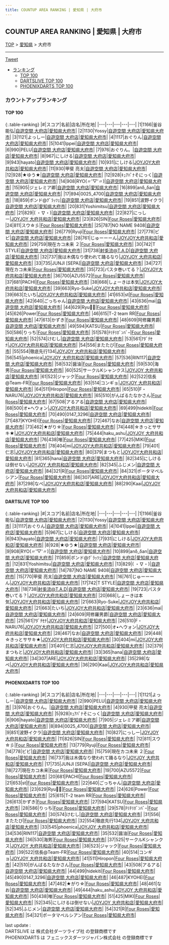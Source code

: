 ```yaml
---
title: COUNTUP AREA RANKING | 愛知県 | 大府市
---
```

## COUNTUP AREA RANKING | 愛知県 | 大府市

[TOP](/darts/rank/) > [愛知県](/darts/rank/愛知県/) > 大府市

___

<a href="https://twitter.com/share?ref_src=twsrc%5Etfw" data-text="COUNTUP AREA RANKING | 愛知県大府市" class="twitter-share-button" data-hashtags="DARTSLIVE,PHOENIXDARTS,darts,ダーツ" data-show-count="false">Tweet</a>

* [ランキング](#カウントアップランキング)
    * [TOP 100](#top-100)
    * [DARTSLIVE TOP 100](#dartslive-top-100)
    * [PHOENIXDARTS TOP 100](#phoenixdarts-top-100)

### カウントアップランキング

#### TOP 100



{:.table-ranking}
|#|スコア|名前|店名|所在地|
|---|---|---|---|---|
|1|1166|<span class="rank-name-dl">釜谷 能弘</span>|<a href="https://search.dartslive.com/jp/shop/14735f95f4d995465f9f3321c1147265">自遊空間 大府店</a>|<a href="/darts/rank/愛知県/大府市">愛知県大府市</a>|
|2|1130|<span class="rank-name-dl">Yossy</span>|<a href="https://search.dartslive.com/jp/shop/14735f95f4d995465f9f3321c1147265">自遊空間 大府店</a>|<a href="/darts/rank/愛知県/大府市">愛知県大府市</a>|
|3|1121|<span class="rank-name-pd">よっしー</span>|<a href="https://vs.phoenixdarts.com/jp/shop/shopDetailInfo/s_9200?s_seq=9200">自遊空間 大府店</a>|<a href="/darts/rank/愛知県/大府市">愛知県大府市</a>|
|4|1117|<span class="rank-name-dl">おぐりん</span>|<a href="https://search.dartslive.com/jp/shop/14735f95f4d995465f9f3321c1147265">自遊空間 大府店</a>|<a href="/darts/rank/愛知県/大府市">愛知県大府市</a>|
|5|1041|<span class="rank-name-dl">Ippei</span>|<a href="https://search.dartslive.com/jp/shop/14735f95f4d995465f9f3321c1147265">自遊空間 大府店</a>|<a href="/darts/rank/愛知県/大府市">愛知県大府市</a>|
|6|990|<span class="rank-name-pd">PELU</span>|<a href="https://vs.phoenixdarts.com/jp/shop/shopDetailInfo/s_9200?s_seq=9200">自遊空間 大府店</a>|<a href="/darts/rank/愛知県/大府市">愛知県大府市</a>|
|7|976|<span class="rank-name-pd">おぐりん。</span>|<a href="https://vs.phoenixdarts.com/jp/shop/shopDetailInfo/s_9200?s_seq=9200">自遊空間 大府店</a>|<a href="/darts/rank/愛知県/大府市">愛知県大府市</a>|
|8|967|<span class="rank-name-dl">にしける</span>|<a href="https://search.dartslive.com/jp/shop/14735f95f4d995465f9f3321c1147265">自遊空間 大府店</a>|<a href="/darts/rank/愛知県/大府市">愛知県大府市</a>|
|9|943|<span class="rank-name-dl">hayato</span>|<a href="https://search.dartslive.com/jp/shop/14735f95f4d995465f9f3321c1147265">自遊空間 大府店</a>|<a href="/darts/rank/愛知県/大府市">愛知県大府市</a>|
|10|931|<span class="rank-name-dl">にしける</span>|<a href="https://search.dartslive.com/jp/shop/18e2087a780dc58af454cb89828a1cfe">JOYJOY大府共和店</a>|<a href="/darts/rank/愛知県/大府市">愛知県大府市</a>|
|11|930|<span class="rank-name-pd">甲斐 亮太</span>|<a href="https://vs.phoenixdarts.com/jp/shop/shopDetailInfo/s_9200?s_seq=9200">自遊空間 大府店</a>|<a href="/darts/rank/愛知県/大府市">愛知県大府市</a>|
|12|928|<span class="rank-name-dl">★ゆう★</span>|<a href="https://search.dartslive.com/jp/shop/14735f95f4d995465f9f3321c1147265">自遊空間 大府店</a>|<a href="/darts/rank/愛知県/大府市">愛知県大府市</a>|
|12|928|<span class="rank-name-pd">ｷｭｱﾊﾟﾅそにっく</span>|<a href="https://vs.phoenixdarts.com/jp/shop/shopDetailInfo/s_9200?s_seq=9200">自遊空間 大府店</a>|<a href="/darts/rank/愛知県/大府市">愛知県大府市</a>|
|14|908|<span class="rank-name-dl">RYO(〃&#x27;▽&#x27;〃)</span>|<a href="https://search.dartslive.com/jp/shop/14735f95f4d995465f9f3321c1147265">自遊空間 大府店</a>|<a href="/darts/rank/愛知県/大府市">愛知県大府市</a>|
|15|905|<span class="rank-name-pd">ジェレミア卿</span>|<a href="https://vs.phoenixdarts.com/jp/shop/shopDetailInfo/s_9200?s_seq=9200">自遊空間 大府店</a>|<a href="/darts/rank/愛知県/大府市">愛知県大府市</a>|
|16|899|<span class="rank-name-dl">anδ_δan</span>|<a href="https://search.dartslive.com/jp/shop/14735f95f4d995465f9f3321c1147265">自遊空間 大府店</a>|<a href="/darts/rank/愛知県/大府市">愛知県大府市</a>|
|17|894|<span class="rank-name-pd">0025_4700</span>|<a href="https://vs.phoenixdarts.com/jp/shop/shopDetailInfo/s_9200?s_seq=9200">自遊空間 大府店</a>|<a href="/darts/rank/愛知県/大府市">愛知県大府市</a>|
|18|859|<span class="rank-name-dl">ボンド@ｸﾞﾗｯﾂｪ</span>|<a href="https://search.dartslive.com/jp/shop/14735f95f4d995465f9f3321c1147265">自遊空間 大府店</a>|<a href="/darts/rank/愛知県/大府市">愛知県大府市</a>|
|19|851|<span class="rank-name-pd">波野イクラ</span>|<a href="https://vs.phoenixdarts.com/jp/shop/shopDetailInfo/s_9200?s_seq=9200">自遊空間 大府店</a>|<a href="/darts/rank/愛知県/大府市">愛知県大府市</a>|
|20|831|<span class="rank-name-dl">Yoshimitsu</span>|<a href="https://search.dartslive.com/jp/shop/14735f95f4d995465f9f3321c1147265">自遊空間 大府店</a>|<a href="/darts/rank/愛知県/大府市">愛知県大府市</a>|
|21|829|<span class="rank-name-dl">( ・∇・)</span>|<a href="https://search.dartslive.com/jp/shop/14735f95f4d995465f9f3321c1147265">自遊空間 大府店</a>|<a href="/darts/rank/愛知県/大府市">愛知県大府市</a>|
|22|827|<span class="rank-name-pd">にっしー</span>|<a href="https://vs.phoenixdarts.com/jp/shop/shopDetailInfo/s_79720?s_seq=79720">JOYJOY 大府共和店</a>|<a href="/darts/rank/愛知県/大府市">愛知県大府市</a>|
|23|826|<span class="rank-name-pd">SIN</span>|<a href="https://vs.phoenixdarts.com/jp/shop/shopDetailInfo/s_7417?s_seq=7417">Four Roses</a>|<a href="/darts/rank/愛知県/大府市">愛知県大府市</a>|
|24|811|<span class="rank-name-pd">スウ☆彡</span>|<a href="https://vs.phoenixdarts.com/jp/shop/shopDetailInfo/s_7417?s_seq=7417">Four Roses</a>|<a href="/darts/rank/愛知県/大府市">愛知県大府市</a>|
|25|787|<span class="rank-name-dl">NO NAME 9408</span>|<a href="https://search.dartslive.com/jp/shop/14735f95f4d995465f9f3321c1147265">自遊空間 大府店</a>|<a href="/darts/rank/愛知県/大府市">愛知県大府市</a>|
|26|779|<span class="rank-name-pd">Ryuji</span>|<a href="https://vs.phoenixdarts.com/jp/shop/shopDetailInfo/s_7417?s_seq=7417">Four Roses</a>|<a href="/darts/rank/愛知県/大府市">愛知県大府市</a>|
|27|778|<span class="rank-name-pd">ビビ</span>|<a href="https://vs.phoenixdarts.com/jp/shop/shopDetailInfo/s_9200?s_seq=9200">自遊空間 大府店</a>|<a href="/darts/rank/愛知県/大府市">愛知県大府市</a>|
|28|761|<span class="rank-name-dl">じゅーーーん</span>|<a href="https://search.dartslive.com/jp/shop/18e2087a780dc58af454cb89828a1cfe">JOYJOY大府共和店</a>|<a href="/darts/rank/愛知県/大府市">愛知県大府市</a>|
|29|759|<span class="rank-name-pd">現在カコ未来 ２</span>|<a href="https://vs.phoenixdarts.com/jp/shop/shopDetailInfo/s_7417?s_seq=7417">Four Roses</a>|<a href="/darts/rank/愛知県/大府市">愛知県大府市</a>|
|30|742|<span class="rank-name-dl">T STYLE</span>|<a href="https://search.dartslive.com/jp/shop/14735f95f4d995465f9f3321c1147265">自遊空間 大府店</a>|<a href="/darts/rank/愛知県/大府市">愛知県大府市</a>|
|31|738|<span class="rank-name-dl">射兎流@T.A.D</span>|<a href="https://search.dartslive.com/jp/shop/14735f95f4d995465f9f3321c1147265">自遊空間 大府店</a>|<a href="/darts/rank/愛知県/大府市">愛知県大府市</a>|
|32|737|<span class="rank-name-pd">我は木偶なり使われて踊るなり</span>|<a href="https://vs.phoenixdarts.com/jp/shop/shopDetailInfo/s_79720?s_seq=79720">JOYJOY 大府共和店</a>|<a href="/darts/rank/愛知県/大府市">愛知県大府市</a>|
|33|735|<span class="rank-name-pd">JUNJI [SEPA]</span>|<a href="https://vs.phoenixdarts.com/jp/shop/shopDetailInfo/s_9200?s_seq=9200">自遊空間 大府店</a>|<a href="/darts/rank/愛知県/大府市">愛知県大府市</a>|
|34|727|<span class="rank-name-pd">現在カコ未来</span>|<a href="https://vs.phoenixdarts.com/jp/shop/shopDetailInfo/s_7417?s_seq=7417">Four Roses</a>|<a href="/darts/rank/愛知県/大府市">愛知県大府市</a>|
|35|723|<span class="rank-name-dl">パスタ巻いてる？</span>|<a href="https://search.dartslive.com/jp/shop/18e2087a780dc58af454cb89828a1cfe">JOYJOY大府共和店</a>|<a href="/darts/rank/愛知県/大府市">愛知県大府市</a>|
|36|700|<span class="rank-name-pd">AZU5572</span>|<a href="https://vs.phoenixdarts.com/jp/shop/shopDetailInfo/s_7417?s_seq=7417">Four Roses</a>|<a href="/darts/rank/愛知県/大府市">愛知県大府市</a>|
|37|681|<span class="rank-name-pd">PACHI</span>|<a href="https://vs.phoenixdarts.com/jp/shop/shopDetailInfo/s_7417?s_seq=7417">Four Roses</a>|<a href="/darts/rank/愛知県/大府市">愛知県大府市</a>|
|38|668|<span class="rank-name-dl">しょーきは本気</span>|<a href="https://search.dartslive.com/jp/shop/18e2087a780dc58af454cb89828a1cfe">JOYJOY大府共和店</a>|<a href="/darts/rank/愛知県/大府市">愛知県大府市</a>|
|39|663|<span class="rank-name-dl">Ryo-Suke</span>|<a href="https://search.dartslive.com/jp/shop/18e2087a780dc58af454cb89828a1cfe">JOYJOY大府共和店</a>|<a href="/darts/rank/愛知県/大府市">愛知県大府市</a>|
|39|663|<span class="rank-name-dl">たいち</span>|<a href="https://search.dartslive.com/jp/shop/18e2087a780dc58af454cb89828a1cfe">JOYJOY大府共和店</a>|<a href="/darts/rank/愛知県/大府市">愛知県大府市</a>|
|41|653|<span class="rank-name-pd">st</span>|<a href="https://vs.phoenixdarts.com/jp/shop/shopDetailInfo/s_7417?s_seq=7417">Four Roses</a>|<a href="/darts/rank/愛知県/大府市">愛知県大府市</a>|
|42|640|<span class="rank-name-pd">ごっちゃん</span>|<a href="https://vs.phoenixdarts.com/jp/shop/shopDetailInfo/s_9200?s_seq=9200">自遊空間 大府店</a>|<a href="/darts/rank/愛知県/大府市">愛知県大府市</a>|
|43|636|<span class="rank-name-dl">mai</span>|<a href="https://search.dartslive.com/jp/shop/14735f95f4d995465f9f3321c1147265">自遊空間 大府店</a>|<a href="/darts/rank/愛知県/大府市">愛知県大府市</a>|
|44|629|<span class="rank-name-pd">Ryu🐉💫</span>|<a href="https://vs.phoenixdarts.com/jp/shop/shopDetailInfo/s_7417?s_seq=7417">Four Roses</a>|<a href="/darts/rank/愛知県/大府市">愛知県大府市</a>|
|45|626|<span class="rank-name-pd">Power</span>|<a href="https://vs.phoenixdarts.com/jp/shop/shopDetailInfo/s_7417?s_seq=7417">Four Roses</a>|<a href="/darts/rank/愛知県/大府市">愛知県大府市</a>|
|46|615|<span class="rank-name-pd">Tｰ2  team RR</span>|<a href="https://vs.phoenixdarts.com/jp/shop/shopDetailInfo/s_7417?s_seq=7417">Four Roses</a>|<a href="/darts/rank/愛知県/大府市">愛知県大府市</a>|
|47|613|<span class="rank-name-pd">かずき</span>|<a href="https://vs.phoenixdarts.com/jp/shop/shopDetailInfo/s_7417?s_seq=7417">Four Roses</a>|<a href="/darts/rank/愛知県/大府市">愛知県大府市</a>|
|48|609|<span class="rank-name-dl">阿修羅男爵</span>|<a href="https://search.dartslive.com/jp/shop/14735f95f4d995465f9f3321c1147265">自遊空間 大府店</a>|<a href="/darts/rank/愛知県/大府市">愛知県大府市</a>|
|49|594|<span class="rank-name-pd">KATSU</span>|<a href="https://vs.phoenixdarts.com/jp/shop/shopDetailInfo/s_7417?s_seq=7417">Four Roses</a>|<a href="/darts/rank/愛知県/大府市">愛知県大府市</a>|
|50|586|<span class="rank-name-pd">りっち</span>|<a href="https://vs.phoenixdarts.com/jp/shop/shopDetailInfo/s_7417?s_seq=7417">Four Roses</a>|<a href="/darts/rank/愛知県/大府市">愛知県大府市</a>|
|51|578|<span class="rank-name-pd">ﾁﾘﾁﾘﾎﾞﾝﾊﾞｰ</span>|<a href="https://vs.phoenixdarts.com/jp/shop/shopDetailInfo/s_7417?s_seq=7417">Four Roses</a>|<a href="/darts/rank/愛知県/大府市">愛知県大府市</a>|
|52|574|<span class="rank-name-pd">けむし</span>|<a href="https://vs.phoenixdarts.com/jp/shop/shopDetailInfo/s_9200?s_seq=9200">自遊空間 大府店</a>|<a href="/darts/rank/愛知県/大府市">愛知県大府市</a>|
|53|561|<span class="rank-name-dl">ｱﾀﾞﾁｾﾅ</span>|<a href="https://search.dartslive.com/jp/shop/18e2087a780dc58af454cb89828a1cfe">JOYJOY大府共和店</a>|<a href="/darts/rank/愛知県/大府市">愛知県大府市</a>|
|54|556|<span class="rank-name-pd">またたび</span>|<a href="https://vs.phoenixdarts.com/jp/shop/shopDetailInfo/s_7417?s_seq=7417">Four Roses</a>|<a href="/darts/rank/愛知県/大府市">愛知県大府市</a>|
|55|554|<span class="rank-name-pd">徹底先行134</span>|<a href="https://vs.phoenixdarts.com/jp/shop/shopDetailInfo/s_79720?s_seq=79720">JOYJOY 大府共和店</a>|<a href="/darts/rank/愛知県/大府市">愛知県大府市</a>|
|56|545|<span class="rank-name-pd">phoenica</span>|<a href="https://vs.phoenixdarts.com/jp/shop/shopDetailInfo/s_79720?s_seq=79720">JOYJOY 大府共和店</a>|<a href="/darts/rank/愛知県/大府市">愛知県大府市</a>|
|57|536|<span class="rank-name-pd">RIN117</span>|<a href="https://vs.phoenixdarts.com/jp/shop/shopDetailInfo/s_9200?s_seq=9200">自遊空間 大府店</a>|<a href="/darts/rank/愛知県/大府市">愛知県大府市</a>|
|58|532|<span class="rank-name-pd">醤油</span>|<a href="https://vs.phoenixdarts.com/jp/shop/shopDetailInfo/s_7417?s_seq=7417">Four Roses</a>|<a href="/darts/rank/愛知県/大府市">愛知県大府市</a>|
|59|530|<span class="rank-name-pd">海男</span>|<a href="https://vs.phoenixdarts.com/jp/shop/shopDetailInfo/s_7417?s_seq=7417">Four Roses</a>|<a href="/darts/rank/愛知県/大府市">愛知県大府市</a>|
|60|525|<span class="rank-name-pd">サークルKシャンクス</span>|<a href="https://vs.phoenixdarts.com/jp/shop/shopDetailInfo/s_79720?s_seq=79720">JOYJOY 大府共和店</a>|<a href="/darts/rank/愛知県/大府市">愛知県大府市</a>|
|61|523|<span class="rank-name-pd">ジャック</span>|<a href="https://vs.phoenixdarts.com/jp/shop/shopDetailInfo/s_7417?s_seq=7417">Four Roses</a>|<a href="/darts/rank/愛知県/大府市">愛知県大府市</a>|
|62|522|<span class="rank-name-pd">信長@Team-FR</span>|<a href="https://vs.phoenixdarts.com/jp/shop/shopDetailInfo/s_7417?s_seq=7417">Four Roses</a>|<a href="/darts/rank/愛知県/大府市">愛知県大府市</a>|
|63|514|<span class="rank-name-pd">コンギョ</span>|<a href="https://vs.phoenixdarts.com/jp/shop/shopDetailInfo/s_79720?s_seq=79720">JOYJOY 大府共和店</a>|<a href="/darts/rank/愛知県/大府市">愛知県大府市</a>|
|64|511|<span class="rank-name-pd">Hiropon</span>|<a href="https://vs.phoenixdarts.com/jp/shop/shopDetailInfo/s_7417?s_seq=7417">Four Roses</a>|<a href="/darts/rank/愛知県/大府市">愛知県大府市</a>|
|65|510|<span class="rank-name-dl">F・NARU76</span>|<a href="https://search.dartslive.com/jp/shop/18e2087a780dc58af454cb89828a1cfe">JOYJOY大府共和店</a>|<a href="/darts/rank/愛知県/大府市">愛知県大府市</a>|
|65|510|<span class="rank-name-pd">がんばるたなかさん</span>|<a href="https://vs.phoenixdarts.com/jp/shop/shopDetailInfo/s_7417?s_seq=7417">Four Roses</a>|<a href="/darts/rank/愛知県/大府市">愛知県大府市</a>|
|67|508|<span class="rank-name-pd">アるアる</span>|<a href="https://vs.phoenixdarts.com/jp/shop/shopDetailInfo/s_9200?s_seq=9200">自遊空間 大府店</a>|<a href="/darts/rank/愛知県/大府市">愛知県大府市</a>|
|68|500|<span class="rank-name-dl">オ•へウォン</span>|<a href="https://search.dartslive.com/jp/shop/18e2087a780dc58af454cb89828a1cfe">JOYJOY大府共和店</a>|<a href="/darts/rank/愛知県/大府市">愛知県大府市</a>|
|69|499|<span class="rank-name-pd">hidekiti</span>|<a href="https://vs.phoenixdarts.com/jp/shop/shopDetailInfo/s_7417?s_seq=7417">Four Roses</a>|<a href="/darts/rank/愛知県/大府市">愛知県大府市</a>|
|70|490|<span class="rank-name-pd">0147_3296</span>|<a href="https://vs.phoenixdarts.com/jp/shop/shopDetailInfo/s_9200?s_seq=9200">自遊空間 大府店</a>|<a href="/darts/rank/愛知県/大府市">愛知県大府市</a>|
|71|487|<span class="rank-name-pd">KYOHEI</span>|<a href="https://vs.phoenixdarts.com/jp/shop/shopDetailInfo/s_7417?s_seq=7417">Four Roses</a>|<a href="/darts/rank/愛知県/大府市">愛知県大府市</a>|
|72|467|<span class="rank-name-dl">なお</span>|<a href="https://search.dartslive.com/jp/shop/14735f95f4d995465f9f3321c1147265">自遊空間 大府店</a>|<a href="/darts/rank/愛知県/大府市">愛知県大府市</a>|
|73|462|<span class="rank-name-pd">★がり☆</span>|<a href="https://vs.phoenixdarts.com/jp/shop/shopDetailInfo/s_7417?s_seq=7417">Four Roses</a>|<a href="/darts/rank/愛知県/大府市">愛知県大府市</a>|
|74|448|<span class="rank-name-dl">☆きっとササキ★</span>|<a href="https://search.dartslive.com/jp/shop/18e2087a780dc58af454cb89828a1cfe">JOYJOY大府共和店</a>|<a href="/darts/rank/愛知県/大府市">愛知県大府市</a>|
|75|444|<span class="rank-name-pd">haku_ashu</span>|<a href="https://vs.phoenixdarts.com/jp/shop/shopDetailInfo/s_79720?s_seq=79720">JOYJOY 大府共和店</a>|<a href="/darts/rank/愛知県/大府市">愛知県大府市</a>|
|76|438|<span class="rank-name-pd">唯</span>|<a href="https://vs.phoenixdarts.com/jp/shop/shopDetailInfo/s_7417?s_seq=7417">Four Roses</a>|<a href="/darts/rank/愛知県/大府市">愛知県大府市</a>|
|77|425|<span class="rank-name-pd">MIKI</span>|<a href="https://vs.phoenixdarts.com/jp/shop/shopDetailInfo/s_7417?s_seq=7417">Four Roses</a>|<a href="/darts/rank/愛知県/大府市">愛知県大府市</a>|
|78|404|<span class="rank-name-dl">mi</span>|<a href="https://search.dartslive.com/jp/shop/18e2087a780dc58af454cb89828a1cfe">JOYJOY大府共和店</a>|<a href="/darts/rank/愛知県/大府市">愛知県大府市</a>|
|79|401|<span class="rank-name-dl">仁志</span>|<a href="https://search.dartslive.com/jp/shop/18e2087a780dc58af454cb89828a1cfe">JOYJOY大府共和店</a>|<a href="/darts/rank/愛知県/大府市">愛知県大府市</a>|
|80|379|<span class="rank-name-dl">まつもと</span>|<a href="https://search.dartslive.com/jp/shop/18e2087a780dc58af454cb89828a1cfe">JOYJOY大府共和店</a>|<a href="/darts/rank/愛知県/大府市">愛知県大府市</a>|
|81|365|<span class="rank-name-dl">hana</span>|<a href="https://search.dartslive.com/jp/shop/14735f95f4d995465f9f3321c1147265">自遊空間 大府店</a>|<a href="/darts/rank/愛知県/大府市">愛知県大府市</a>|
|82|345|<span class="rank-name-pd">にしけるは倒せない</span>|<a href="https://vs.phoenixdarts.com/jp/shop/shopDetailInfo/s_79720?s_seq=79720">JOYJOY 大府共和店</a>|<a href="/darts/rank/愛知県/大府市">愛知県大府市</a>|
|82|345|<span class="rank-name-pd">ふじメン</span>|<a href="https://vs.phoenixdarts.com/jp/shop/shopDetailInfo/s_9200?s_seq=9200">自遊空間 大府店</a>|<a href="/darts/rank/愛知県/大府市">愛知県大府市</a>|
|84|321|<span class="rank-name-pd">R</span>|<a href="https://vs.phoenixdarts.com/jp/shop/shopDetailInfo/s_7417?s_seq=7417">Four Roses</a>|<a href="/darts/rank/愛知県/大府市">愛知県大府市</a>|
|84|321|<span class="rank-name-pd">ポータマペルシアン</span>|<a href="https://vs.phoenixdarts.com/jp/shop/shopDetailInfo/s_7417?s_seq=7417">Four Roses</a>|<a href="/darts/rank/愛知県/大府市">愛知県大府市</a>|
|86|307|<span class="rank-name-dl">ARE</span>|<a href="https://search.dartslive.com/jp/shop/18e2087a780dc58af454cb89828a1cfe">JOYJOY大府共和店</a>|<a href="/darts/rank/愛知県/大府市">愛知県大府市</a>|
|87|298|<span class="rank-name-dl">なぺ</span>|<a href="https://search.dartslive.com/jp/shop/18e2087a780dc58af454cb89828a1cfe">JOYJOY大府共和店</a>|<a href="/darts/rank/愛知県/大府市">愛知県大府市</a>|
|88|290|<span class="rank-name-dl">Kaai</span>|<a href="https://search.dartslive.com/jp/shop/18e2087a780dc58af454cb89828a1cfe">JOYJOY大府共和店</a>|<a href="/darts/rank/愛知県/大府市">愛知県大府市</a>|


#### DARTSLIVE TOP 100



{:.table-ranking}
|#|スコア|名前|店名|所在地|
|---|---|---|---|---|
|1|1166|<span class="rank-name-dl">釜谷 能弘</span>|<a href="https://search.dartslive.com/jp/shop/14735f95f4d995465f9f3321c1147265">自遊空間 大府店</a>|<a href="/darts/rank/愛知県/大府市">愛知県大府市</a>|
|2|1130|<span class="rank-name-dl">Yossy</span>|<a href="https://search.dartslive.com/jp/shop/14735f95f4d995465f9f3321c1147265">自遊空間 大府店</a>|<a href="/darts/rank/愛知県/大府市">愛知県大府市</a>|
|3|1117|<span class="rank-name-dl">おぐりん</span>|<a href="https://search.dartslive.com/jp/shop/14735f95f4d995465f9f3321c1147265">自遊空間 大府店</a>|<a href="/darts/rank/愛知県/大府市">愛知県大府市</a>|
|4|1041|<span class="rank-name-dl">Ippei</span>|<a href="https://search.dartslive.com/jp/shop/14735f95f4d995465f9f3321c1147265">自遊空間 大府店</a>|<a href="/darts/rank/愛知県/大府市">愛知県大府市</a>|
|5|967|<span class="rank-name-dl">にしける</span>|<a href="https://search.dartslive.com/jp/shop/14735f95f4d995465f9f3321c1147265">自遊空間 大府店</a>|<a href="/darts/rank/愛知県/大府市">愛知県大府市</a>|
|6|943|<span class="rank-name-dl">hayato</span>|<a href="https://search.dartslive.com/jp/shop/14735f95f4d995465f9f3321c1147265">自遊空間 大府店</a>|<a href="/darts/rank/愛知県/大府市">愛知県大府市</a>|
|7|931|<span class="rank-name-dl">にしける</span>|<a href="https://search.dartslive.com/jp/shop/18e2087a780dc58af454cb89828a1cfe">JOYJOY大府共和店</a>|<a href="/darts/rank/愛知県/大府市">愛知県大府市</a>|
|8|928|<span class="rank-name-dl">★ゆう★</span>|<a href="https://search.dartslive.com/jp/shop/14735f95f4d995465f9f3321c1147265">自遊空間 大府店</a>|<a href="/darts/rank/愛知県/大府市">愛知県大府市</a>|
|9|908|<span class="rank-name-dl">RYO(〃&#x27;▽&#x27;〃)</span>|<a href="https://search.dartslive.com/jp/shop/14735f95f4d995465f9f3321c1147265">自遊空間 大府店</a>|<a href="/darts/rank/愛知県/大府市">愛知県大府市</a>|
|10|899|<span class="rank-name-dl">anδ_δan</span>|<a href="https://search.dartslive.com/jp/shop/14735f95f4d995465f9f3321c1147265">自遊空間 大府店</a>|<a href="/darts/rank/愛知県/大府市">愛知県大府市</a>|
|11|859|<span class="rank-name-dl">ボンド@ｸﾞﾗｯﾂｪ</span>|<a href="https://search.dartslive.com/jp/shop/14735f95f4d995465f9f3321c1147265">自遊空間 大府店</a>|<a href="/darts/rank/愛知県/大府市">愛知県大府市</a>|
|12|831|<span class="rank-name-dl">Yoshimitsu</span>|<a href="https://search.dartslive.com/jp/shop/14735f95f4d995465f9f3321c1147265">自遊空間 大府店</a>|<a href="/darts/rank/愛知県/大府市">愛知県大府市</a>|
|13|829|<span class="rank-name-dl">( ・∇・)</span>|<a href="https://search.dartslive.com/jp/shop/14735f95f4d995465f9f3321c1147265">自遊空間 大府店</a>|<a href="/darts/rank/愛知県/大府市">愛知県大府市</a>|
|14|787|<span class="rank-name-dl">NO NAME 9408</span>|<a href="https://search.dartslive.com/jp/shop/14735f95f4d995465f9f3321c1147265">自遊空間 大府店</a>|<a href="/darts/rank/愛知県/大府市">愛知県大府市</a>|
|15|770|<span class="rank-name-dl">甲斐 亮太</span>|<a href="https://search.dartslive.com/jp/shop/14735f95f4d995465f9f3321c1147265">自遊空間 大府店</a>|<a href="/darts/rank/愛知県/大府市">愛知県大府市</a>|
|16|761|<span class="rank-name-dl">じゅーーーん</span>|<a href="https://search.dartslive.com/jp/shop/18e2087a780dc58af454cb89828a1cfe">JOYJOY大府共和店</a>|<a href="/darts/rank/愛知県/大府市">愛知県大府市</a>|
|17|742|<span class="rank-name-dl">T STYLE</span>|<a href="https://search.dartslive.com/jp/shop/14735f95f4d995465f9f3321c1147265">自遊空間 大府店</a>|<a href="/darts/rank/愛知県/大府市">愛知県大府市</a>|
|18|738|<span class="rank-name-dl">射兎流@T.A.D</span>|<a href="https://search.dartslive.com/jp/shop/14735f95f4d995465f9f3321c1147265">自遊空間 大府店</a>|<a href="/darts/rank/愛知県/大府市">愛知県大府市</a>|
|19|723|<span class="rank-name-dl">パスタ巻いてる？</span>|<a href="https://search.dartslive.com/jp/shop/18e2087a780dc58af454cb89828a1cfe">JOYJOY大府共和店</a>|<a href="/darts/rank/愛知県/大府市">愛知県大府市</a>|
|20|668|<span class="rank-name-dl">しょーきは本気</span>|<a href="https://search.dartslive.com/jp/shop/18e2087a780dc58af454cb89828a1cfe">JOYJOY大府共和店</a>|<a href="/darts/rank/愛知県/大府市">愛知県大府市</a>|
|21|663|<span class="rank-name-dl">Ryo-Suke</span>|<a href="https://search.dartslive.com/jp/shop/18e2087a780dc58af454cb89828a1cfe">JOYJOY大府共和店</a>|<a href="/darts/rank/愛知県/大府市">愛知県大府市</a>|
|21|663|<span class="rank-name-dl">たいち</span>|<a href="https://search.dartslive.com/jp/shop/18e2087a780dc58af454cb89828a1cfe">JOYJOY大府共和店</a>|<a href="/darts/rank/愛知県/大府市">愛知県大府市</a>|
|23|636|<span class="rank-name-dl">mai</span>|<a href="https://search.dartslive.com/jp/shop/14735f95f4d995465f9f3321c1147265">自遊空間 大府店</a>|<a href="/darts/rank/愛知県/大府市">愛知県大府市</a>|
|24|609|<span class="rank-name-dl">阿修羅男爵</span>|<a href="https://search.dartslive.com/jp/shop/14735f95f4d995465f9f3321c1147265">自遊空間 大府店</a>|<a href="/darts/rank/愛知県/大府市">愛知県大府市</a>|
|25|561|<span class="rank-name-dl">ｱﾀﾞﾁｾﾅ</span>|<a href="https://search.dartslive.com/jp/shop/18e2087a780dc58af454cb89828a1cfe">JOYJOY大府共和店</a>|<a href="/darts/rank/愛知県/大府市">愛知県大府市</a>|
|26|510|<span class="rank-name-dl">F・NARU76</span>|<a href="https://search.dartslive.com/jp/shop/18e2087a780dc58af454cb89828a1cfe">JOYJOY大府共和店</a>|<a href="/darts/rank/愛知県/大府市">愛知県大府市</a>|
|27|500|<span class="rank-name-dl">オ•へウォン</span>|<a href="https://search.dartslive.com/jp/shop/18e2087a780dc58af454cb89828a1cfe">JOYJOY大府共和店</a>|<a href="/darts/rank/愛知県/大府市">愛知県大府市</a>|
|28|467|<span class="rank-name-dl">なお</span>|<a href="https://search.dartslive.com/jp/shop/14735f95f4d995465f9f3321c1147265">自遊空間 大府店</a>|<a href="/darts/rank/愛知県/大府市">愛知県大府市</a>|
|29|448|<span class="rank-name-dl">☆きっとササキ★</span>|<a href="https://search.dartslive.com/jp/shop/18e2087a780dc58af454cb89828a1cfe">JOYJOY大府共和店</a>|<a href="/darts/rank/愛知県/大府市">愛知県大府市</a>|
|30|404|<span class="rank-name-dl">mi</span>|<a href="https://search.dartslive.com/jp/shop/18e2087a780dc58af454cb89828a1cfe">JOYJOY大府共和店</a>|<a href="/darts/rank/愛知県/大府市">愛知県大府市</a>|
|31|401|<span class="rank-name-dl">仁志</span>|<a href="https://search.dartslive.com/jp/shop/18e2087a780dc58af454cb89828a1cfe">JOYJOY大府共和店</a>|<a href="/darts/rank/愛知県/大府市">愛知県大府市</a>|
|32|379|<span class="rank-name-dl">まつもと</span>|<a href="https://search.dartslive.com/jp/shop/18e2087a780dc58af454cb89828a1cfe">JOYJOY大府共和店</a>|<a href="/darts/rank/愛知県/大府市">愛知県大府市</a>|
|33|365|<span class="rank-name-dl">hana</span>|<a href="https://search.dartslive.com/jp/shop/14735f95f4d995465f9f3321c1147265">自遊空間 大府店</a>|<a href="/darts/rank/愛知県/大府市">愛知県大府市</a>|
|34|307|<span class="rank-name-dl">ARE</span>|<a href="https://search.dartslive.com/jp/shop/18e2087a780dc58af454cb89828a1cfe">JOYJOY大府共和店</a>|<a href="/darts/rank/愛知県/大府市">愛知県大府市</a>|
|35|298|<span class="rank-name-dl">なぺ</span>|<a href="https://search.dartslive.com/jp/shop/18e2087a780dc58af454cb89828a1cfe">JOYJOY大府共和店</a>|<a href="/darts/rank/愛知県/大府市">愛知県大府市</a>|
|36|290|<span class="rank-name-dl">Kaai</span>|<a href="https://search.dartslive.com/jp/shop/18e2087a780dc58af454cb89828a1cfe">JOYJOY大府共和店</a>|<a href="/darts/rank/愛知県/大府市">愛知県大府市</a>|


#### PHOENIXDARTS TOP 100



{:.table-ranking}
|#|スコア|名前|店名|所在地|
|---|---|---|---|---|
|1|1121|<span class="rank-name-pd">よっしー</span>|<a href="https://vs.phoenixdarts.com/jp/shop/shopDetailInfo/s_9200?s_seq=9200">自遊空間 大府店</a>|<a href="/darts/rank/愛知県/大府市">愛知県大府市</a>|
|2|990|<span class="rank-name-pd">PELU</span>|<a href="https://vs.phoenixdarts.com/jp/shop/shopDetailInfo/s_9200?s_seq=9200">自遊空間 大府店</a>|<a href="/darts/rank/愛知県/大府市">愛知県大府市</a>|
|3|976|<span class="rank-name-pd">おぐりん。</span>|<a href="https://vs.phoenixdarts.com/jp/shop/shopDetailInfo/s_9200?s_seq=9200">自遊空間 大府店</a>|<a href="/darts/rank/愛知県/大府市">愛知県大府市</a>|
|4|930|<span class="rank-name-pd">甲斐 亮太</span>|<a href="https://vs.phoenixdarts.com/jp/shop/shopDetailInfo/s_9200?s_seq=9200">自遊空間 大府店</a>|<a href="/darts/rank/愛知県/大府市">愛知県大府市</a>|
|5|928|<span class="rank-name-pd">ｷｭｱﾊﾟﾅそにっく</span>|<a href="https://vs.phoenixdarts.com/jp/shop/shopDetailInfo/s_9200?s_seq=9200">自遊空間 大府店</a>|<a href="/darts/rank/愛知県/大府市">愛知県大府市</a>|
|6|906|<span class="rank-name-pd">hayato</span>|<a href="https://vs.phoenixdarts.com/jp/shop/shopDetailInfo/s_9200?s_seq=9200">自遊空間 大府店</a>|<a href="/darts/rank/愛知県/大府市">愛知県大府市</a>|
|7|905|<span class="rank-name-pd">ジェレミア卿</span>|<a href="https://vs.phoenixdarts.com/jp/shop/shopDetailInfo/s_9200?s_seq=9200">自遊空間 大府店</a>|<a href="/darts/rank/愛知県/大府市">愛知県大府市</a>|
|8|894|<span class="rank-name-pd">0025_4700</span>|<a href="https://vs.phoenixdarts.com/jp/shop/shopDetailInfo/s_9200?s_seq=9200">自遊空間 大府店</a>|<a href="/darts/rank/愛知県/大府市">愛知県大府市</a>|
|9|851|<span class="rank-name-pd">波野イクラ</span>|<a href="https://vs.phoenixdarts.com/jp/shop/shopDetailInfo/s_9200?s_seq=9200">自遊空間 大府店</a>|<a href="/darts/rank/愛知県/大府市">愛知県大府市</a>|
|10|827|<span class="rank-name-pd">にっしー</span>|<a href="https://vs.phoenixdarts.com/jp/shop/shopDetailInfo/s_79720?s_seq=79720">JOYJOY 大府共和店</a>|<a href="/darts/rank/愛知県/大府市">愛知県大府市</a>|
|11|826|<span class="rank-name-pd">SIN</span>|<a href="https://vs.phoenixdarts.com/jp/shop/shopDetailInfo/s_7417?s_seq=7417">Four Roses</a>|<a href="/darts/rank/愛知県/大府市">愛知県大府市</a>|
|12|811|<span class="rank-name-pd">スウ☆彡</span>|<a href="https://vs.phoenixdarts.com/jp/shop/shopDetailInfo/s_7417?s_seq=7417">Four Roses</a>|<a href="/darts/rank/愛知県/大府市">愛知県大府市</a>|
|13|779|<span class="rank-name-pd">Ryuji</span>|<a href="https://vs.phoenixdarts.com/jp/shop/shopDetailInfo/s_7417?s_seq=7417">Four Roses</a>|<a href="/darts/rank/愛知県/大府市">愛知県大府市</a>|
|14|778|<span class="rank-name-pd">ビビ</span>|<a href="https://vs.phoenixdarts.com/jp/shop/shopDetailInfo/s_9200?s_seq=9200">自遊空間 大府店</a>|<a href="/darts/rank/愛知県/大府市">愛知県大府市</a>|
|15|759|<span class="rank-name-pd">現在カコ未来 ２</span>|<a href="https://vs.phoenixdarts.com/jp/shop/shopDetailInfo/s_7417?s_seq=7417">Four Roses</a>|<a href="/darts/rank/愛知県/大府市">愛知県大府市</a>|
|16|737|<span class="rank-name-pd">我は木偶なり使われて踊るなり</span>|<a href="https://vs.phoenixdarts.com/jp/shop/shopDetailInfo/s_79720?s_seq=79720">JOYJOY 大府共和店</a>|<a href="/darts/rank/愛知県/大府市">愛知県大府市</a>|
|17|735|<span class="rank-name-pd">JUNJI [SEPA]</span>|<a href="https://vs.phoenixdarts.com/jp/shop/shopDetailInfo/s_9200?s_seq=9200">自遊空間 大府店</a>|<a href="/darts/rank/愛知県/大府市">愛知県大府市</a>|
|18|727|<span class="rank-name-pd">現在カコ未来</span>|<a href="https://vs.phoenixdarts.com/jp/shop/shopDetailInfo/s_7417?s_seq=7417">Four Roses</a>|<a href="/darts/rank/愛知県/大府市">愛知県大府市</a>|
|19|700|<span class="rank-name-pd">AZU5572</span>|<a href="https://vs.phoenixdarts.com/jp/shop/shopDetailInfo/s_7417?s_seq=7417">Four Roses</a>|<a href="/darts/rank/愛知県/大府市">愛知県大府市</a>|
|20|681|<span class="rank-name-pd">PACHI</span>|<a href="https://vs.phoenixdarts.com/jp/shop/shopDetailInfo/s_7417?s_seq=7417">Four Roses</a>|<a href="/darts/rank/愛知県/大府市">愛知県大府市</a>|
|21|653|<span class="rank-name-pd">st</span>|<a href="https://vs.phoenixdarts.com/jp/shop/shopDetailInfo/s_7417?s_seq=7417">Four Roses</a>|<a href="/darts/rank/愛知県/大府市">愛知県大府市</a>|
|22|640|<span class="rank-name-pd">ごっちゃん</span>|<a href="https://vs.phoenixdarts.com/jp/shop/shopDetailInfo/s_9200?s_seq=9200">自遊空間 大府店</a>|<a href="/darts/rank/愛知県/大府市">愛知県大府市</a>|
|23|629|<span class="rank-name-pd">Ryu🐉💫</span>|<a href="https://vs.phoenixdarts.com/jp/shop/shopDetailInfo/s_7417?s_seq=7417">Four Roses</a>|<a href="/darts/rank/愛知県/大府市">愛知県大府市</a>|
|24|626|<span class="rank-name-pd">Power</span>|<a href="https://vs.phoenixdarts.com/jp/shop/shopDetailInfo/s_7417?s_seq=7417">Four Roses</a>|<a href="/darts/rank/愛知県/大府市">愛知県大府市</a>|
|25|615|<span class="rank-name-pd">Tｰ2  team RR</span>|<a href="https://vs.phoenixdarts.com/jp/shop/shopDetailInfo/s_7417?s_seq=7417">Four Roses</a>|<a href="/darts/rank/愛知県/大府市">愛知県大府市</a>|
|26|613|<span class="rank-name-pd">かずき</span>|<a href="https://vs.phoenixdarts.com/jp/shop/shopDetailInfo/s_7417?s_seq=7417">Four Roses</a>|<a href="/darts/rank/愛知県/大府市">愛知県大府市</a>|
|27|594|<span class="rank-name-pd">KATSU</span>|<a href="https://vs.phoenixdarts.com/jp/shop/shopDetailInfo/s_7417?s_seq=7417">Four Roses</a>|<a href="/darts/rank/愛知県/大府市">愛知県大府市</a>|
|28|586|<span class="rank-name-pd">りっち</span>|<a href="https://vs.phoenixdarts.com/jp/shop/shopDetailInfo/s_7417?s_seq=7417">Four Roses</a>|<a href="/darts/rank/愛知県/大府市">愛知県大府市</a>|
|29|578|<span class="rank-name-pd">ﾁﾘﾁﾘﾎﾞﾝﾊﾞｰ</span>|<a href="https://vs.phoenixdarts.com/jp/shop/shopDetailInfo/s_7417?s_seq=7417">Four Roses</a>|<a href="/darts/rank/愛知県/大府市">愛知県大府市</a>|
|30|574|<span class="rank-name-pd">けむし</span>|<a href="https://vs.phoenixdarts.com/jp/shop/shopDetailInfo/s_9200?s_seq=9200">自遊空間 大府店</a>|<a href="/darts/rank/愛知県/大府市">愛知県大府市</a>|
|31|556|<span class="rank-name-pd">またたび</span>|<a href="https://vs.phoenixdarts.com/jp/shop/shopDetailInfo/s_7417?s_seq=7417">Four Roses</a>|<a href="/darts/rank/愛知県/大府市">愛知県大府市</a>|
|32|554|<span class="rank-name-pd">徹底先行134</span>|<a href="https://vs.phoenixdarts.com/jp/shop/shopDetailInfo/s_79720?s_seq=79720">JOYJOY 大府共和店</a>|<a href="/darts/rank/愛知県/大府市">愛知県大府市</a>|
|33|545|<span class="rank-name-pd">phoenica</span>|<a href="https://vs.phoenixdarts.com/jp/shop/shopDetailInfo/s_79720?s_seq=79720">JOYJOY 大府共和店</a>|<a href="/darts/rank/愛知県/大府市">愛知県大府市</a>|
|34|536|<span class="rank-name-pd">RIN117</span>|<a href="https://vs.phoenixdarts.com/jp/shop/shopDetailInfo/s_9200?s_seq=9200">自遊空間 大府店</a>|<a href="/darts/rank/愛知県/大府市">愛知県大府市</a>|
|35|532|<span class="rank-name-pd">醤油</span>|<a href="https://vs.phoenixdarts.com/jp/shop/shopDetailInfo/s_7417?s_seq=7417">Four Roses</a>|<a href="/darts/rank/愛知県/大府市">愛知県大府市</a>|
|36|530|<span class="rank-name-pd">海男</span>|<a href="https://vs.phoenixdarts.com/jp/shop/shopDetailInfo/s_7417?s_seq=7417">Four Roses</a>|<a href="/darts/rank/愛知県/大府市">愛知県大府市</a>|
|37|525|<span class="rank-name-pd">サークルKシャンクス</span>|<a href="https://vs.phoenixdarts.com/jp/shop/shopDetailInfo/s_79720?s_seq=79720">JOYJOY 大府共和店</a>|<a href="/darts/rank/愛知県/大府市">愛知県大府市</a>|
|38|523|<span class="rank-name-pd">ジャック</span>|<a href="https://vs.phoenixdarts.com/jp/shop/shopDetailInfo/s_7417?s_seq=7417">Four Roses</a>|<a href="/darts/rank/愛知県/大府市">愛知県大府市</a>|
|39|522|<span class="rank-name-pd">信長@Team-FR</span>|<a href="https://vs.phoenixdarts.com/jp/shop/shopDetailInfo/s_7417?s_seq=7417">Four Roses</a>|<a href="/darts/rank/愛知県/大府市">愛知県大府市</a>|
|40|514|<span class="rank-name-pd">コンギョ</span>|<a href="https://vs.phoenixdarts.com/jp/shop/shopDetailInfo/s_79720?s_seq=79720">JOYJOY 大府共和店</a>|<a href="/darts/rank/愛知県/大府市">愛知県大府市</a>|
|41|511|<span class="rank-name-pd">Hiropon</span>|<a href="https://vs.phoenixdarts.com/jp/shop/shopDetailInfo/s_7417?s_seq=7417">Four Roses</a>|<a href="/darts/rank/愛知県/大府市">愛知県大府市</a>|
|42|510|<span class="rank-name-pd">がんばるたなかさん</span>|<a href="https://vs.phoenixdarts.com/jp/shop/shopDetailInfo/s_7417?s_seq=7417">Four Roses</a>|<a href="/darts/rank/愛知県/大府市">愛知県大府市</a>|
|43|508|<span class="rank-name-pd">アるアる</span>|<a href="https://vs.phoenixdarts.com/jp/shop/shopDetailInfo/s_9200?s_seq=9200">自遊空間 大府店</a>|<a href="/darts/rank/愛知県/大府市">愛知県大府市</a>|
|44|499|<span class="rank-name-pd">hidekiti</span>|<a href="https://vs.phoenixdarts.com/jp/shop/shopDetailInfo/s_7417?s_seq=7417">Four Roses</a>|<a href="/darts/rank/愛知県/大府市">愛知県大府市</a>|
|45|490|<span class="rank-name-pd">0147_3296</span>|<a href="https://vs.phoenixdarts.com/jp/shop/shopDetailInfo/s_9200?s_seq=9200">自遊空間 大府店</a>|<a href="/darts/rank/愛知県/大府市">愛知県大府市</a>|
|46|487|<span class="rank-name-pd">KYOHEI</span>|<a href="https://vs.phoenixdarts.com/jp/shop/shopDetailInfo/s_7417?s_seq=7417">Four Roses</a>|<a href="/darts/rank/愛知県/大府市">愛知県大府市</a>|
|47|462|<span class="rank-name-pd">★がり☆</span>|<a href="https://vs.phoenixdarts.com/jp/shop/shopDetailInfo/s_7417?s_seq=7417">Four Roses</a>|<a href="/darts/rank/愛知県/大府市">愛知県大府市</a>|
|48|461|<span class="rank-name-pd">なお</span>|<a href="https://vs.phoenixdarts.com/jp/shop/shopDetailInfo/s_9200?s_seq=9200">自遊空間 大府店</a>|<a href="/darts/rank/愛知県/大府市">愛知県大府市</a>|
|49|444|<span class="rank-name-pd">haku_ashu</span>|<a href="https://vs.phoenixdarts.com/jp/shop/shopDetailInfo/s_79720?s_seq=79720">JOYJOY 大府共和店</a>|<a href="/darts/rank/愛知県/大府市">愛知県大府市</a>|
|50|438|<span class="rank-name-pd">唯</span>|<a href="https://vs.phoenixdarts.com/jp/shop/shopDetailInfo/s_7417?s_seq=7417">Four Roses</a>|<a href="/darts/rank/愛知県/大府市">愛知県大府市</a>|
|51|425|<span class="rank-name-pd">MIKI</span>|<a href="https://vs.phoenixdarts.com/jp/shop/shopDetailInfo/s_7417?s_seq=7417">Four Roses</a>|<a href="/darts/rank/愛知県/大府市">愛知県大府市</a>|
|52|345|<span class="rank-name-pd">にしけるは倒せない</span>|<a href="https://vs.phoenixdarts.com/jp/shop/shopDetailInfo/s_79720?s_seq=79720">JOYJOY 大府共和店</a>|<a href="/darts/rank/愛知県/大府市">愛知県大府市</a>|
|52|345|<span class="rank-name-pd">ふじメン</span>|<a href="https://vs.phoenixdarts.com/jp/shop/shopDetailInfo/s_9200?s_seq=9200">自遊空間 大府店</a>|<a href="/darts/rank/愛知県/大府市">愛知県大府市</a>|
|54|321|<span class="rank-name-pd">R</span>|<a href="https://vs.phoenixdarts.com/jp/shop/shopDetailInfo/s_7417?s_seq=7417">Four Roses</a>|<a href="/darts/rank/愛知県/大府市">愛知県大府市</a>|
|54|321|<span class="rank-name-pd">ポータマペルシアン</span>|<a href="https://vs.phoenixdarts.com/jp/shop/shopDetailInfo/s_7417?s_seq=7417">Four Roses</a>|<a href="/darts/rank/愛知県/大府市">愛知県大府市</a>|


<div class="footer border-top border-gray-light mt-5 pt-3 text-right text-gray">
    last update : <span style="font-weight: italic" id="foot_last_modified"></span><br />
    DARTSLIVE は 株式会社ダーツライブ社 の登録商標です<br />
    PHOENIXDARTS は フェニックスダーツジャパン株式会社 の登録商標です<br />
</div>

<script src="https://cdnjs.cloudflare.com/ajax/libs/jquery.tablesorter/2.31.3/js/jquery.tablesorter.min.js" integrity="sha512-qzgd5cYSZcosqpzpn7zF2ZId8f/8CHmFKZ8j7mU4OUXTNRd5g+ZHBPsgKEwoqxCtdQvExE5LprwwPAgoicguNg==" crossorigin="anonymous" referrerpolicy="no-referrer"></script>
<link rel="stylesheet" href="https://cdnjs.cloudflare.com/ajax/libs/jquery.tablesorter/2.31.3/css/theme.default.min.css" integrity="sha512-wghhOJkjQX0Lh3NSWvNKeZ0ZpNn+SPVXX1Qyc9OCaogADktxrBiBdKGDoqVUOyhStvMBmJQ8ZdMHiR3wuEq8+w==" crossorigin="anonymous" referrerpolicy="no-referrer" />
<script>
$(function() {
    $(".table-ranking").tablesorter({sortList:[[0, 0]]});
    $("#foot_last_modified").text(formatDate(new Date(document.lastModified), 'yyyy-MM-dd HH:mm:ss'));
});
</script>

<script async src="https://platform.twitter.com/widgets.js" charset="utf-8"></script>